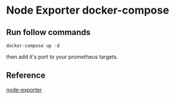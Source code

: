 # Node Exporter docker-compose
## Run follow commands
```
docker-compose up -d
```
then add it's port to your prometheus targets.


## Reference
[node-exporter](https://github.com/prometheus/node_exporter)
